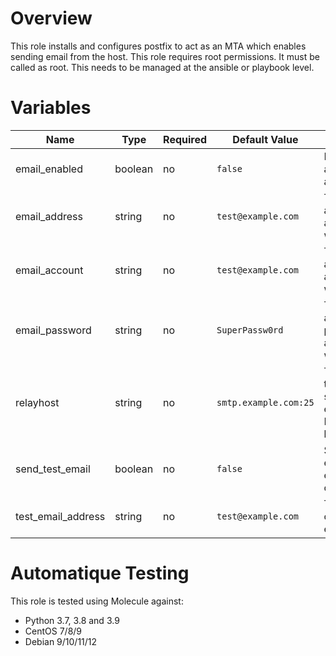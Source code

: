 # Overview
This role installs and configures postfix to act as an MTA which enables sending email from the host.
This role requires root permissions. It must be called as root. This needs to be managed at the ansible or playbook level.

# Variables

| Name  | Type | Required | Default Value | Description |
| ----- | ---- | -------- | ------------- | ----------- |
| email_enabled | boolean | no | `false` | Is the host allowed to be an email client |
| email_address | string | no | `test@example.com` | The email address associated with the host |
| email_account | string | no | `test@example.com` | The email account associated with the host |
| email_password | string | no | `SuperPassw0rd` | The email account password associated with the host |
| relayhost | string | no | `smtp.example.com:25` | The relayhost to use for sending emails. Format is hostname:port |
| send_test_email | boolean | no | `false` | Send a test email at the end of the configuration |
| test_email_address | string | no | `test@example.com` | The recipient of the test email to send |

# Automatique Testing

This role is tested using Molecule against:
- Python 3.7, 3.8 and 3.9
- CentOS 7/8/9
- Debian 9/10/11/12